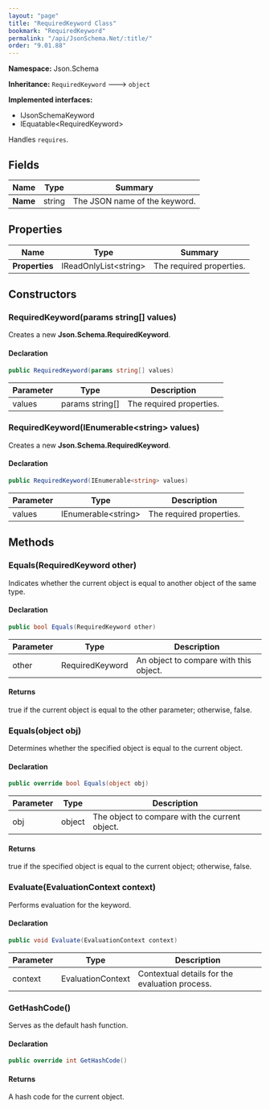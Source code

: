 ```yaml
---
layout: "page"
title: "RequiredKeyword Class"
bookmark: "RequiredKeyword"
permalink: "/api/JsonSchema.Net/:title/"
order: "9.01.88"
---
```

**Namespace:** Json.Schema

**Inheritance:**
`RequiredKeyword`
 🡒 
`object`

**Implemented interfaces:**

- IJsonSchemaKeyword
- IEquatable\<RequiredKeyword\>

Handles `requires`.

## Fields

| Name | Type | Summary |
|---|---|---|
| **Name** | string | The JSON name of the keyword. |

## Properties

| Name | Type | Summary |
|---|---|---|
| **Properties** | IReadOnlyList\<string\> | The required properties. |

## Constructors

### RequiredKeyword(params string[] values)

Creates a new **Json.Schema.RequiredKeyword**.

#### Declaration

```c#
public RequiredKeyword(params string[] values)
```

| Parameter | Type | Description |
|---|---|---|
| values | params string[] | The required properties. |


### RequiredKeyword(IEnumerable\<string\> values)

Creates a new **Json.Schema.RequiredKeyword**.

#### Declaration

```c#
public RequiredKeyword(IEnumerable<string> values)
```

| Parameter | Type | Description |
|---|---|---|
| values | IEnumerable\<string\> | The required properties. |


## Methods

### Equals(RequiredKeyword other)

Indicates whether the current object is equal to another object of the same type.

#### Declaration

```c#
public bool Equals(RequiredKeyword other)
```

| Parameter | Type | Description |
|---|---|---|
| other | RequiredKeyword | An object to compare with this object. |


#### Returns

true if the current object is equal to the <paramref name="other">other</paramref> parameter; otherwise, false.

### Equals(object obj)

Determines whether the specified object is equal to the current object.

#### Declaration

```c#
public override bool Equals(object obj)
```

| Parameter | Type | Description |
|---|---|---|
| obj | object | The object to compare with the current object. |


#### Returns

true if the specified object  is equal to the current object; otherwise, false.

### Evaluate(EvaluationContext context)

Performs evaluation for the keyword.

#### Declaration

```c#
public void Evaluate(EvaluationContext context)
```

| Parameter | Type | Description |
|---|---|---|
| context | EvaluationContext | Contextual details for the evaluation process. |


### GetHashCode()

Serves as the default hash function.

#### Declaration

```c#
public override int GetHashCode()
```


#### Returns

A hash code for the current object.


